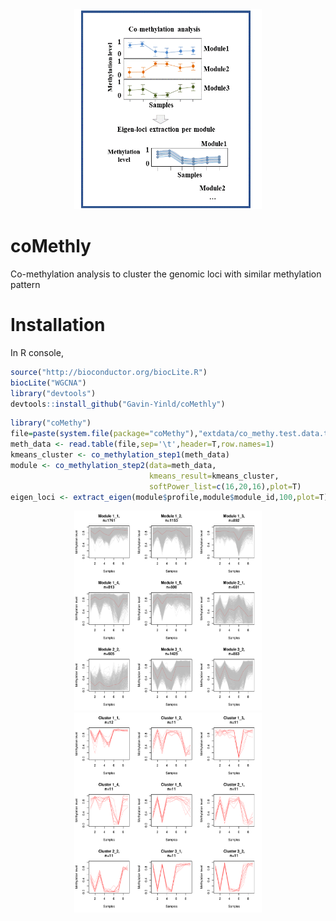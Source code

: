 <div align=center><img width="300" height="320" src="https://github.com/Gavin-Yinld/coMethly/blob/master/figures/co-methy.gif"/></div>

# coMethly
Co-methylation analysis to cluster the genomic loci with similar methylation pattern
# Installation

In R console,
```R
source("http://bioconductor.org/biocLite.R")
biocLite("WGCNA")
library("devtools")
devtools::install_github("Gavin-Yinld/coMethly")
```
```R
library("coMethy")
file=paste(system.file(package="coMethy"),"extdata/co_methy.test.data.txt",sep='/')
meth_data <- read.table(file,sep='\t',header=T,row.names=1)
kmeans_cluster <- co_methylation_step1(meth_data)
module <- co_methylation_step2(data=meth_data,
                               kmeans_result=kmeans_cluster,
                               softPower_list=c(16,20,16),plot=T)
eigen_loci <- extract_eigen(module$profile,module$module_id,100,plot=T)
```
<div align=center><src="https://github.com/Gavin-Yinld/coMethly/blob/master/figures/power.png"/></div>
<div align=center><img width="300" height="320" src="https://github.com/Gavin-Yinld/coMethly/blob/master/figures/wgcna.cluster.ml.pdf"/></div>
<div align=center><img width="300" height="320" src="https://github.com/Gavin-Yinld/coMethly/blob/master/figures/eigen_loci.pdf"/></div>
